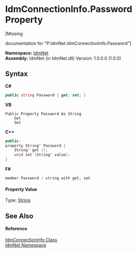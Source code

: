 # IdmConnectionInfo.Password Property 
 

\[Missing <summary> documentation for "P:IdmNet.IdmConnectionInfo.Password"\]

**Namespace:**&nbsp;<a href="N_IdmNet">IdmNet</a><br />**Assembly:**&nbsp;IdmNet (in IdmNet.dll) Version: 1.0.0.0 (1.0.0)

## Syntax

**C#**<br />
``` C#
public string Password { get; set; }
```

**VB**<br />
``` VB
Public Property Password As String
	Get
	Set
```

**C++**<br />
``` C++
public:
property String^ Password {
	String^ get ();
	void set (String^ value);
}
```

**F#**<br />
``` F#
member Password : string with get, set

```


#### Property Value
Type: <a href="http://msdn2.microsoft.com/en-us/library/s1wwdcbf" target="_blank">String</a>

## See Also


#### Reference
<a href="T_IdmNet_IdmConnectionInfo">IdmConnectionInfo Class</a><br /><a href="N_IdmNet">IdmNet Namespace</a><br />